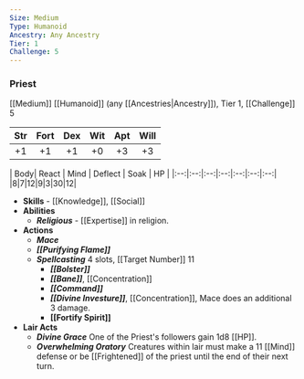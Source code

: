 ```yaml
---
Size: Medium
Type: Humanoid
Ancestry: Any Ancestry
Tier: 1
Challenge: 5
---
```


### Priest
[[Medium]] [[Humanoid]] (any [[Ancestries|Ancestry]]), Tier 1, [[Challenge]] 5

| Str | Fort | Dex | Wit | Apt | Will |
|:--:|:--:|:--:|:--:|:--:|:--:|
|+1|+1|+1|+0|+3|+3|

| Body| React | Mind | Deflect | Soak | HP |
|:--:|:--:|:--:|:--:|:--:|:--:|:--:|
|8|7|12|9|3|30|12|

- **Skills** - [[Knowledge]], [[Social]]
- **Abilities**
	- ***Religious*** - [[Expertise]] in religion.
- **Actions**
	- ***Mace*** 
	- ***[[Purifying Flame]]***
	- ***Spellcasting*** 4 slots, [[Target Number]] 11
		- ***[[Bolster]]***
		- ***[[Bane]]***, [[Concentration]]
		- ***[[Command]]***
		- ***[[Divine Investure]]***, [[Concentration]], Mace does an additional 3 damage.
		- **[[Fortify Spirit]]** 
- **Lair Acts**
	- ***Divine Grace*** One of the Priest's followers gain 1d8 [[HP]].
	- ***Overwhelming Oratory*** Creatures within lair must make a 11 [[Mind]] defense or be [[Frightened]] of the priest until the end of their next turn.